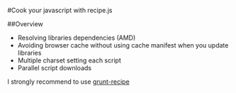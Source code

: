 #Cook your javascript with recipe.js

##Overview

- Resolving libraries dependencies (AMD)
- Avoiding browser cache without using cache manifest when you update libraries
- Multiple charset setting each script
- Parallel script downloads

I strongly recommend to use [grunt-recipe](https://github.com/sideroad/grunt-recipe/)
